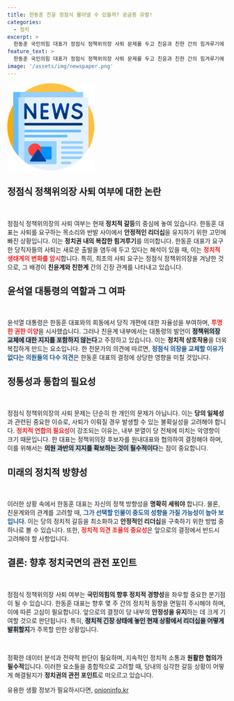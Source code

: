 ```yaml
---
title: 한동훈 친윤 정점식 몰아낼 수 있을까? 궁금증 유발!
categories:
  - 정치
excerpt: >
  한동훈 국민의힘 대표가 정점식 정책위의장 사퇴 문제를 두고 친윤과 친한 간의 힘겨루기에 직면했습니다. 윤 대통령은 당직 운영을 한 대표에게 맡기라고 했지만, 친윤계 반발로 혼란이 지속되고 있습니다. 새로운 정책위의장 선출이 리더십의 시험대에 오르고 있습니다.
feature_text: >
  한동훈 국민의힘 대표가 정점식 정책위의장 사퇴 문제를 두고 친윤과 친한 간의 힘겨루기에 직면했습니다. 윤 대통령은 당직 운영을 한 대표에게 맡기라고 했지만, 친윤계 반발로 혼란이 지속되고 있습니다. 새로운 정책위의장 선출이 리더십의 시험대에 오르고 있습니다.
image: '/assets/img/newspaper.png'
---
```


<p><img src="/assets/img/newspaper.png" alt="kimp 속보" /></p>

<h2 data-ke-size="size26">정점식 정책위의장 사퇴 여부에 대한 논란</h2>

<p data-ke-size="size16">&nbsp;</p>  

<p>정점식 정책위의장의 사퇴 여부는 현재 <strong>정치적 갈등</strong>의 중심에 놓여 있습니다. 한동훈 대표는 사퇴를 요구하는 목소리와 반발 사이에서 <strong>안정적인 리더십</strong>을 유지하기 위한 고민에 빠진 상황입니다. 이는 <strong>정치권 내의 복잡한 힘겨루기</strong>를 의미합니다. 한동훈 대표가 요구한 당직자들의 사퇴는 새로운 출발을 염두에 두고 있다는 해석이 있을 때, 이는 <b><span style="color: #ee2323;">정치적 생태계의 변화를 암시</span></b>합니다. 특히, 최초의 사퇴 요구는 정점식 정책위의장을 겨냥한 것으로, 그 배경이 <strong>친윤계와 친한계</strong> 간의 긴장 관계를 나타내고 있습니다. </p>

<h2 data-ke-size="size26">윤석열 대통령의 역할과 그 여파</h2>

<p data-ke-size="size16">&nbsp;</p>  

<p>윤석열 대통령은 한동훈 대표와의 회동에서 당직 개편에 대한 자율성을 부여하며, <b><span style="color: #ee2323;">투명한 권한 이양</span></b>을 시사했습니다. 그러나 친윤계 내부에서는 대통령의 발언이 <b><span style="background-color: #21538527;">정책위의장 교체에 대한 지지를 포함하지 않는다</span></b>고 주장하고 있습니다. 이는 <strong>정치적 상호작용</strong>을 더욱 복잡하게 만드는 요소입니다. 한 전문가의 의견에 따르면, <b><span style="color: #1a5490;">정점식 의장을 교체할 이유가 없다는 의원들의 다수 의견</span></b>은 한동훈 대표의 결정에 상당한 영향을 미칠 것입니다.</p>

<h2 data-ke-size="size26">정통성과 통합의 필요성</h2>

<p data-ke-size="size16">&nbsp;</p>  

<p>정점식 정책위의장의 사퇴 문제는 단순히 한 개인의 문제가 아닙니다. 이는 <strong>당의 일체성</strong>과 관련된 중요한 이슈로, 사퇴가 이뤄질 경우 발생할 수 있는 불확실성을 고려해야 합니다. <b><span style="color: #ee2323;">정치적 연합의 필요성</span></b>이 강조되는 이유는, 내부 분열이 당 전체에 미치는 악영향이 크기 때문입니다. 한 대표는 정책위의장 후보자를 원내대표와 협의하여 결정해야 하며, 이를 위해서는 <b><span style="background-color: #21538527;">의원 과반의 지지를 확보하는 것이 필수적이다</span></b>는 점이 중요합니다. </p>

<h2 data-ke-size="size26">미래의 정치적 방향성</h2>

<p data-ke-size="size16">&nbsp;</p>   

<p>이러한 상황 속에서 한동훈 대표는 자신의 정책 방향성을 <strong>명확히 세워야</strong> 합니다. 물론, 친윤계와의 관계를 고려할 때, <b><span style="color: #1a5490;">그가 선택할 인물이 중도의 성향을 가질 가능성이 높아 보입니다</span></b>. 이는 당의 정치적 갈등을 최소화하고 <strong>안정적인 리더십</strong>을 구축하기 위한 방법 중 하나로 볼 수 있습니다. 또한, <b><span style="color: #ee2323;">정치적 의견 조율의 중요성</span></b>은 앞으로의 결정에서 반드시 고려해야 할 사항입니다.</p>

<h2 data-ke-size="size26">결론: 향후 정치국면의 관전 포인트</h2>

<p data-ke-size="size16">&nbsp;</p>  

<p>정점식 정책위의장 사퇴 여부는 <strong>국민의힘의 향후 정치적 경향성</strong>을 좌우할 중요한 분기점이 될 수 있습니다. 한동훈 대표는 향후 몇 주 간의 정치적 동향을 면밀히 주시해야 하며, 이에 따른 고심이 필요합니다. 앞으로의 결정이 당 내부의 <strong>안정성을 유지</strong>하는 데 크게 기여할 것으로 판단됩니다. 특히, <b><span style="background-color: #21538527;">정치적 긴장 상태에 놓인 현재 상황에서 리더십을 어떻게 발휘할지</span></b>가 주목할 만한 상황입니다. </p>

<p data-ke-size="size16">&nbsp;</p>  

<p>정확한 데이터 분석과 전략적 판단이 필요하며, 지속적인 정치적 소통과 <strong>원활한 협의가 필수적</strong>입니다. 이러한 요소들을 종합적으로 고려할 때, 당내의 심각한 갈등 상황이 어떻게 해결될지가 <strong>정치권의 관전 포인트</strong>로 떠오르고 있습니다.</p>
유용한 생활 정보가 필요하시다면, <a href="https://onioninfo.kr" rel="dofollow">onioninfo.kr</a>


